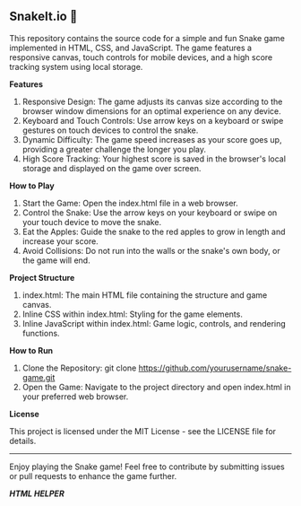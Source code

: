 **SnakeIt.io 🐍**
-----------------------------------------------------------------------------------------------------------------------

This repository contains the source code for a simple and fun Snake game implemented in HTML, CSS, and JavaScript. The game features a responsive canvas, touch controls for mobile devices, and a high score tracking system using local storage.

**Features**

1. Responsive Design: The game adjusts its canvas size according to the browser window dimensions for an optimal experience on any device.
2. Keyboard and Touch Controls: Use arrow keys on a keyboard or swipe gestures on touch devices to control the snake.
3. Dynamic Difficulty: The game speed increases as your score goes up, providing a greater challenge the longer you play.
4. High Score Tracking: Your highest score is saved in the browser's local storage and displayed on the game over screen.

**How to Play**

1. Start the Game: Open the index.html file in a web browser.
2. Control the Snake: Use the arrow keys on your keyboard or swipe on your touch device to move the snake.
2. Eat the Apples: Guide the snake to the red apples to grow in length and increase your score.
4. Avoid Collisions: Do not run into the walls or the snake's own body, or the game will end.

**Project Structure**

1. index.html: The main HTML file containing the structure and game canvas.
2. Inline CSS within index.html: Styling for the game elements.
3. Inline JavaScript within index.html: Game logic, controls, and rendering functions.

**How to Run**
1. Clone the Repository:
git clone https://github.com/yourusername/snake-game.git
2. Open the Game: 
Navigate to the project directory and open index.html in your preferred web browser.

**License**

This project is licensed under the MIT License - see the LICENSE file for details.

_______________________________________________________________________________________
Enjoy playing the Snake game! Feel free to contribute by submitting issues or pull requests to enhance the game further.

**_HTML HELPER_**

